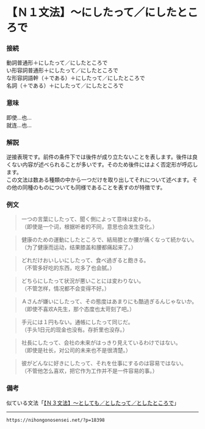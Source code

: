 # 【Ｎ１文法】～にしたって／にしたところで

### 接続

動詞普通形＋にしたって／にしたところで  
い形容詞普通形＋にしたって／にしたところで  
な形容詞語幹（＋である）＋にしたって／にしたところで  
名詞（＋である）＋にしたって／にしたところで  


### 意味

即使…也…  
就连…也…  


### 解説

逆接表現です。前件の条件下では後件が成り立たないことを表します。後件は良くない内容が述べられることが多いです。そのため後件にはよく否定形が呼応します。  
この文法は数ある種類の中から一つだけを取り出してそれについて述べます。その他の同種のものについても同様であることを表すのが特徴です。  


### 例文

>一つの言葉にしたって、聞く側によって意味は変わる。  
（即使是一个词，根据听者的不同，意思也会发生变化。）  

>健康のための運動にしたところで、結局膝とか腰が痛くなって続かない。  
（为了健康而运动，结果膝盖和腰都痛起来了。）  

>どれだけおいしいにしたって、食べ過ぎると飽きる。  
（不管多好吃的东西，吃多了也会腻。）  

>どちらにしたって状況が悪いことには変わりない。  
（不管怎样，情况都不会变得不好。）  

>Ａさんが嫌いにしたって、その態度はあまりにも酷過ぎるんじゃないか。  
（即使不喜欢A先生，那个态度也太苛刻了吧。）  

>手元には１円もない。通帳にしたって同じだ。  
（手头1日元的现金也没有。存折里也没存。）  

>社長にしたって、会社の未来がはっきり見えているわけではない。  
（即使是社长，对公司的未来也不是很清楚。）  

>彼がどんなに好きにしたって、それを仕事にするのは容易ではない。  
（不管他怎么喜欢，把它作为工作并不是一件容易的事。）


### 備考

似ている文法「[【Ｎ３文法】～としても／としたって／としたところで](https://nihongonosensei.net/?p=20816)」

---
`https://nihongonosensei.net/?p=18398`